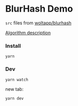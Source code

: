 # BlurHash Demo

`src` files from [woltapp/blurhash](https://github.com/woltapp/blurhash)

[Algorithm description](https://github.com/woltapp/blurhash/blob/master/Algorithm.md)

### Install

```
yarn
```

### Dev

```
yarn watch
```

new tab:

```
yarn dev
```
